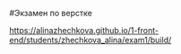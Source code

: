 #Экзамен по верстке

https://alinazhechkova.github.io/1-front-end/students/zhechkova_alina/exam1/build/

